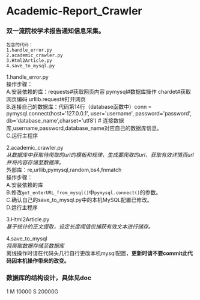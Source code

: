 # Academic-Report_Crawler
### 双一流院校学术报告通知信息采集。 

    包含的代码：
    1.handle_error.py
    2.academic_crawler.py
    3.Html2Article.py
    4.save_to_mysql.py
    
1.handle_error.py  
操作步骤：  
A.安装依赖的库：requests#获取网页内容 pymysql#数据库操作 chardet#获取网页编码 urllib.request#打开网页  
B.连接自己的数据库：代码第14行（database函数中）conn = pymysql.connect(host='127.0.0.1', user='username', password='password', db='database_name',charset='utf8') # 连接数据库,username,password,database_name对应自己的数据库信息。  
C.运行主程序

2.academic_crawler.py  
*从数据库中获取待爬取的url的模板和规律，生成要爬取的url，获取有效详情页url并将内容存储至数据库。*  
外部库：re,urllib,pymysql,random,bs4,fnmatch  
操作步骤：  
A.安装依赖的库  
B.修改`get_enterURL_from_mysql()`中`pymysql.connect()`的参数。  
C.确认自己的save_to_mysql.py中的本机MySQL配置已修改。  
D.运行主程序  

3.Html2Article.py  
*基于统计的正文提取，设定长度阈值仅捕获有效文本进行储存。*  

4.save_to_mysql  
*将爬取数据存储至数据库*  
离线操作时请在代码头几行自行更改本机mysql配置，**更新时请不要commit此代码因本机操作带来的改变。**


### 数据库的结构设计，具体见doc
1 M 10000 S 20000G

